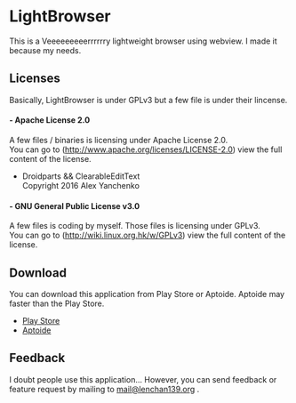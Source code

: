 # LightBrowser
This is a Veeeeeeeeerrrrrry lightweight browser using webview. I made it because my needs.  

## Licenses
Basically, LightBrowser is under GPLv3 but a few file is under their lincense.

#### - Apache License 2.0
  A few files / binaries is licensing under Apache License 2.0.  
  You can go to (http://www.apache.org/licenses/LICENSE-2.0) view the full content of the license. 
  - Droidparts && ClearableEditText  
     Copyright 2016 Alex Yanchenko  
     
#### - GNU General Public License v3.0
  A few files is coding by myself. Those files is licensing under GPLv3.  
  You can go to (http://wiki.linux.org.hk/w/GPLv3) view the full content of the license.
  
## Download
You can download this application from Play Store or Aptoide. Aptoide may faster than the Play Store.
- [Play Store](https://play.google.com/store/apps/details?id=org.lenchan139.lightbrowser)
- [Aptoide](https://lenchan139-store.store.aptoide.com/app/market/org.lenchan139.lightbrowser/2/22407821/Light+Browser%28Always+BETA%29)

## Feedback
I doubt people use this application... However, you can send feedback or feature request by mailing to mail@lenchan139.org .
